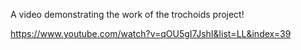 A video demonstrating the work of the trochoids project! 

https://www.youtube.com/watch?v=qOU5gI7JshI&list=LL&index=39
